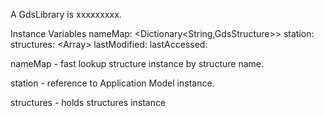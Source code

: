 A GdsLibrary is xxxxxxxxx.

Instance Variables
	nameMap:		<Dictionary<String,GdsStructure>>
	station:		<GdsStation>
	structures:		<Array<GdsStructure>>
	lastModified:	<DateAndTime>
	lastAccessed:  <DateAndTime>

nameMap
	- fast lookup structure instance by structure name.

station
	- reference to Application Model instance.

structures
	- holds structures instance 
